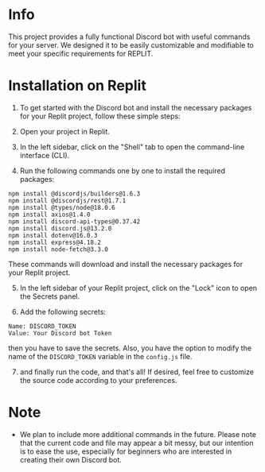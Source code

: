 # Info
This project provides a fully functional Discord bot with useful commands for your server. We designed it to be easily customizable and modifiable to meet your specific requirements for REPLIT.

# Installation on Replit
1. To get started with the Discord bot and install the necessary packages for your Replit project, follow these simple steps:

2. Open your project in Replit.

3. In the left sidebar, click on the "Shell" tab to open the command-line interface (CLI).

4. Run the following commands one by one to install the required packages:
```
npm install @discordjs/builders@1.6.3
npm install @discordjs/rest@1.7.1
npm install @types/node@18.0.6
npm install axios@1.4.0
npm install discord-api-types@0.37.42
npm install discord.js@13.2.0
npm install dotenv@16.0.3
npm install express@4.18.2
npm install node-fetch@3.3.0
```

These commands will download and install the necessary packages for your Replit project.

5. In the left sidebar of your Replit project, click on the "Lock" icon to open the Secrets panel.

6. Add the following secrets:
```
Name: DISCORD_TOKEN 
Value: Your Discord bot Token
```
then you have to save the secrets. Also, you have the option to modify the name of the `DISCORD_TOKEN` variable in the `config.js` file.

7. and finally run the code, and that's all! If desired, feel free to customize the source code according to your preferences.


# Note
- We plan to include more additional commands in the future. Please note that the current code and file may appear a bit messy, but our intention is to ease the use, especially for beginners who are interested in creating their own Discord bot.
